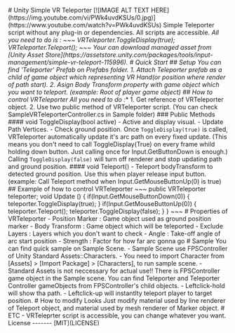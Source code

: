 #   U n i t y   S i m p l e   V R   T e l e p o r t e r  
  
 [ ! [ I M A G E   A L T   T E X T   H E R E ] ( h t t p s : / / i m g . y o u t u b e . c o m / v i / P W k 4 u v d K S U s / 0 . j p g ) ] ( h t t p s : / / w w w . y o u t u b e . c o m / w a t c h ? v = P W k 4 u v d K S U s )  
  
 S i m p l e   T e l e p o r t e r   s c r i p t   w i t h o u t   a n y   p l u g - i n   o r   d e p e n d e n c i e s .  
 A l l   s c r i p t s   a r e   a c c e s s i b l e .  
  
 *   A l l   y o u   n e e d   t o   d o   i s   :  
  
 ~ ~ ~  
 V R T e l e p o r t e r . T o g g l e D i s p l a y ( t r u e ) ;  
 V R T e l e p o r t e r . T e l e p o r t ( ) ;  
 ~ ~ ~  
  
 Y o u r   c a n   d o w n l o a d   m a n a g e d   a s s e t   f r o m   [ U n i t y   A s s e t   S t o r e ] ( h t t p s : / / a s s e t s t o r e . u n i t y . c o m / p a c k a g e s / t o o l s / i n p u t - m a n a g e m e n t / s i m p l e - v r - t e l e p o r t - 1 1 5 9 9 6 ) .  
  
 #   Q u i c k   S t a r t  
  
  
  
 # #   S e t u p  
 Y o u   c a n   f i n d   ' T e l e p o r t e r '   P r e f a b   o n   P r e f a b s   f o l d e r .  
  
 1 .   A t t a c h   T e l e p o r t e r   p r e f a b   a s   a   c h i l d   o f   g a m e   o b j e c t   w h i c h   r e p r e s e n t i n g   V R   H a n d ( o r   p o s i t i o n   w h e r e   r e n d e r   o f   p a t h   s t a r t ) .  
 2 .   A s i g n   B o d y   T r a n s f o r m   p r o p e r t y   w i t h   g a m e   o b j e c t   w h i c h   y o u   w a n t   t o   t e l e p o r t .   ( e x a m p l e :   R o o t   o f   p l a y e r   g a m e   o b j e c t )  
  
 # #   H o w   t o   c o n t r o l   V R T e l e p o r t e r  
  
 * * A l l   y o u   n e e d   t o   d o   : * *  
  
 1 .   G e t   r e f e r e n c e   o f   V R T e l e p o r t e r   o b j e c t .  
 2 .   U s e   t w o   p u b l i c   m e t h o d   o f   V R T e l e p o r t e r   s c r i p t .  
  
 ( Y o u   c a n   c h e c k   S a m p l e V R T e l e p o r t e r C o n t r o l l e r . c s   i n   S a m p l e   f o l d e r )  
  
 # # #   P u b l i c   M e t h o d s  
  
 # # # #   v o i d   T o g g l e D i s p l a y ( b o o l   a c t i v e )  
  
 -   A c t i v e   a n d   d i s p l a y   v i s u a l .  
 -   U p d a t e   P a t h   V e r t i c e s .  
 -   C h e c k   g r o u n d   p o s i t i o n .  
  
 O n c e   ` T o g g l e D i s p l a y ( t r u e ) `   i s   c a l l e d ,   V R T e l e p o r t e r   a u t o m a t i c a l l y   u p d a t e   i t ' s   a r c   p a t h   o n   e v e r y   f i x e d   u p d a t e .  
  
 ( T h i s   m e a n s   y o u   d o n ' t   n e e d   t o   c a l l   T o g g l e D i s p l a y ( T r u e )   o n   e v e r y   f r a m e   w h i l d   h o l d i n g   d o w n   b u t t o n .   J u s t   c a l l i n g   o n c e   f o r   I n p u t . G e t B u t t o n D o w n   i s   e n o u g h . )  
  
 C a l l i n g   ` T o g g l e D i s p l a y ( f a l s e ) `   w i l l   t u r n   o f f   r e n d e r e r   a n d   s t o p   u p d a t i n g   p a t h   a n d   g r o u n d   p o s i t i o n .  
  
 # # # #   v o i d   T e l e p o r t ( )  
  
 -   T e l e p o r t   b o d y T r a n s f o r m   t o   d e t e c t e d   g r o u n d   p o s i t i o n .  
  
 U s e   t h i s   w h e n   p l a y e r   r e l e a s e   i n p u t   b u t t o n .  
 ( e x a m p l e :   C a l l   T e l e p o r t   m e t h o d   w h e n   I n p u t . G e t M o u s e B u t t o n U p ( 0 )   i s   t r u e )  
  
 # #   E x a m p l e   o f   h o w   t o   c o n t r o l   V R T e l e p o r t e r  
  
 ~ ~ ~  
         p u b l i c   V R T e l e p o r t e r   t e l e p o r t e r ;  
          
         v o i d   U p d a t e   ( )   {  
  
                 i f ( I n p u t . G e t M o u s e B u t t o n D o w n ( 0 ) )  
                 {  
                         t e l e p o r t e r . T o g g l e D i s p l a y ( t r u e ) ;  
                 }  
  
                 i f ( I n p u t . G e t M o u s e B u t t o n U p ( 0 ) )  
                 {  
                         t e l e p o r t e r . T e l e p o r t ( ) ;  
                         t e l e p o r t e r . T o g g l e D i s p l a y ( f a l s e ) ;  
                 }  
         }  
 ~ ~ ~  
  
 #   P r o p e r t i e s   o f   V R T e l e p o r t e r  
 -   P o s i t i o n   M a r k e r   :   G a m e   o b j e c t   u s e d   a s   g r o u n d   p o s i t i o n   m a r k e r  
 -   B o d y   T r a n s f o r m   :   G a m e   o b j e c t   w h i c h   w i l l   b e   t e l e p o r t e d  
 -   E x c l u d e   L a y e r s   :   L a y e r s   w h i c h   y o u   d o n ' t   w a n t   t o   c h e c k  
 -   A n g l e   :   T a k e - o f f   a n g l e   o f   a r c   s t a r t   p o s i t i o n  
 -   S t r e n g t h   :   F a c t o r   f o r   h o w   f a r   a r c   g o n n a   g o  
  
  
 #   S a m p l e  
 Y o u   c a n   f i n d   q u i c k   s a m p l e   o n   S a m p l e   S c e n e .  
  
 -   S a m p l e   S c e n e   u s e   F P S C o n t r o l l e r   o f   U n i t y   S t a n d a r d   A s s e t s : : C h a r a c t e r s .  
         -   Y o u   n e e d   t o   i m p o r t   C h a r a c t e r   f r o m   [ A s s e t s ]   >   [ I m p o r t   P a c k a g e ]   >   [ C h a r a c t e r s ] ,   t o   r u n   s a m p l e   s c e n e .  
 -   S t a n d a r d   A s s e t s   i s   n o t   n e c c e s s a r y   f o r   a c t u a l   u s e ! !  
  
  
 T h e r e   i s   F P S C o n t r o l l e r   g a m e   o b j e c t   i n   t h e   S a m p l e   s c e n e .  
 Y o u   c a n   f i n d   T e l e p o r t e r   a n d   T e l e p o r t e r   C o n t r o l l e r   g a m e O b j e c t s   f r o m   F P S C o n t r o l l e r ' s   c h i l d   o b j e c t s .  
  
 -   L e f t c l i c k - h o l d   w i l l   s h o w   t h a   p a t h .  
 -   L e f t c l i c k - u p   w i l l   i n s t a n t l t y   t e l e p o r t   p l a y e r   t o   t a r g e t   p o s i t i o n .  
  
 #   H o w   t o   m o d i f y   L o o k s  
  
 J u s t   m o d i f y   m a t e r i a l   u s e d   b y   l i n e   r e n d e r e r   o f   T e l e p o r t   o b j e c t ,   a n d   m a t e r i a l   u s e d   b y   m e s h   r e n d e r e r   o f   M a r k e r   o b j e c t .  
  
 #   E T C  
 -   V R T e l e p r t e r   s c r i p t   i s   a c c e s s i b l e ,   y o u   c a n   c h a n g e   w h a t e v e r   y o u   w a n t .  
  
 L i c e n s e  
 - - - - - - -  
 [ M I T ] ( L I C E N S E ) 
